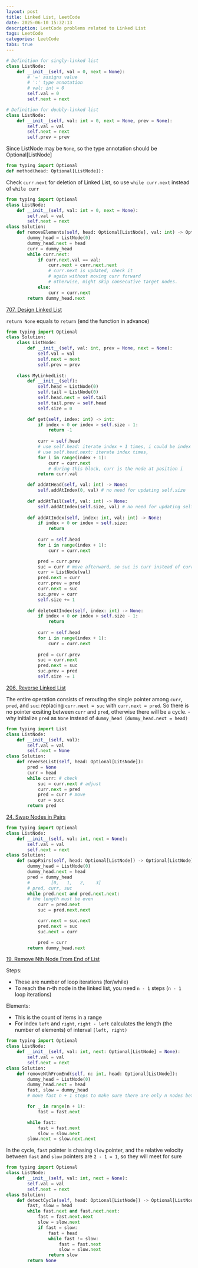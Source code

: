 ```yaml
---
layout: post
title: Linked List, LeetCode
date: 2025-06-10 15:32:13
description: LeetCode problems related to Linked List
tags: LeetCode
categories: LeetCode
tabs: true
---
```


```python
# Definition for singly-linked list
class ListNode:
    def __init__(self, val = 0, next = None):
        # '=' assigns value
        # ':' type annotation
        # val: int = 0
        self.val = 0
        self.next = next
```
```python
# Definition for doubly-linked list
class ListNode:
    def __init__(self, val: int = 0, next = None, prev = None):
        self.val = val
        self.next = next
        self.prev = prev
```
Since ListNode may be `None`, so the type annotation should be Optional[ListNode]
```python
from typing import Optional
def method(head: Optional[ListNode]):
```

Check `curr.next` for deletion of Linked List, so use `while curr.next` instead of `while curr`

```python
from typing import Optional
class ListNode:
    def __init__(self, val: int = 0, next = None):
        self.val = val
        self.next = next
class Solution:
    def removeElements(self, head: Optional[ListNode], val: int) -> Optional[ListNode]:
        dummy_head = ListNode(0)
        dummy_head.next = head
        curr = dummy_head
        while curr.next: 
            if curr.next.val == val:
                curr.next = curr.next.next
                # curr.next is updated, check it 
                # again without moving curr forward 
                # otherwise, might skip consecutive target nodes.
            else:
                curr = curr.next
        return dummy_head.next
```
[707. Design Linked List](https://leetcode.com/problems/design-linked-list/description/)

`return None` equals to `return` (end the function in advance)

```python
from typing import Optional
class Solution:
    class ListNode:
        def __init__(self, val: int, prev = None, next = None):
            self.val = val
            self.next = next
            self.prev = prev
    
    class MyLinkedList:
        def __init__(self):
            self.head = ListNode(0)
            self.tail = ListNode(0)
            self.head.next = self.tail
            self.tail.prev = self.head
            self.size = 0

        def get(self, index: int) -> int:
            if index < 0 or index > self.size - 1:
                return -1
            
            curr = self.head 
            # use self.head: iterate index + 1 times, i could be index
            # use self.head.next: iterate index times, 
            for i in range(index + 1):
                curr = curr.next
                # during this block, curr is the node at position i
            return curr.val

        def addAtHead(self, val: int) -> None:
            self.addAtIndex(0, val) # no need for updating self.size
        
        def addAtTail(self, val: int) -> None:
            self.addAtIndex(self.size, val) # no need for updating self.size
        
        def addAtIndex(self, index: int, val: int) -> None:
            if index < 0 or index > self.size:
                return
            
            curr = self.head
            for i in range(index + 1):
                curr = curr.next

            pred = curr.prev
            suc = curr # move afterward, so suc is curr instead of curr.next
            curr = ListNode(val)
            pred.next = curr
            curr.prev = pred
            curr.next = suc
            suc.prev = curr
            self.size += 1
    
        def deleteAtIndex(self, index: int) -> None:
            if index < 0 or index > self.size - 1:
                return
            
            curr = self.head
            for i in range(index + 1):
                curr = curr.next
            
            pred = curr.prev
            suc = curr.next
            pred.next = suc
            suc.prev = pred
            self.size -= 1
```
[206. Reverse Linked List](https://leetcode.com/problems/reverse-linked-list/description/)

The entire operation consists of rerouting the single pointer among `curr`, `pred`, and `suc`: replacing `curr.next = suc` with `curr.next = pred`. So there is no pointer exsiting between `curr` and `pred`, otherwise there will be a cycle. - why initialize `pred` as `None` instead of `dummy_head (dummy_head.next = head)`

```python
from typing import List
class ListNode:
    def __init__(self, val):
        self.val = val
        self.next = None
class Solution:
    def reverseList(self, head: Optional[LitsNode]):
        pred = None
        curr = head
        while curr: # check
            suc = curr.next # adjust
            curr.next = pred
            pred = curr # move
            cur = succ 
        return pred
```

[24. Swap Nodes in Pairs](https://leetcode.com/problems/swap-nodes-in-pairs/description/)

```python
from typing import Optional
class ListNode:
    def __init__(self, val: int, next = None):
        self.val = val
        self.next = next
class Solution:
    def swapPairs(self, head: Optional[ListNode]) -> Optional[ListNode]:
        dummy_head = ListNode(0)
        dummy_head.next = head
        pred = dummy_head
        #        [0,   1,   2,    3]
        # pred, curr, suc
        while pred.next and pred.next.next:
        # the length must be even
            curr = pred.next
            suc = pred.next.next

            curr.next = suc.next
            pred.next = suc
            suc.next = curr

            pred = curr
        return dummy_head.next
```

[19. Remove Nth Node From End of List](https://leetcode.com/problems/remove-nth-node-from-end-of-list/description/)

Steps:
- These are number of loop iterations (for/while)
- To reach the n-th node in the linked list, you need `n - 1` steps (`n - 1` loop iterations)

Elements:
- This is the count of items in a range
- For index `left` and `right`, `right - left` calculates the length (the number of elements) of interval `[left, right)`

```python
from typing import Optional
class ListNode:
    def __init__(self, val: int, next: Optional[ListNode] = None):
        self.val = val
        self.next = next
class Solution:
    def removeNthFromEnd(self, n: int, head: Optional[ListNode]):
        dummy_head = ListNode(0)
        dummy_head.next = head
        fast, slow = dummy_head
        # move fast n + 1 steps to make sure there are only n nodes between fast and slow

        for _ in range(n + 1):
            fast = fast.next

        while fast:
            fast = fast.next
            slow = slow.next
        slow.next = slow.next.next
```

In the cycle, `fast` pointer is chasing `slow` pointer, and the relative velocity between `fast` and `slow` pointers are `2 - 1 = 1`, so they will meet for sure

```python
from typing import Optional
class ListNode:
    def __init__(self, val: int, next = None):
        self.val = val
        self.next = next
class Solution:
    def detectCycle(self, head: Optional[ListNode]) -> Optional[ListNode]:
        fast, slow = head
        while fast.next and fast.next.next:
            fast = fast.next.next
            slow = slow.next
            if fast = slow:
                fast = head
                while fast != slow:
                    fast = fast.next
                    slow = slow.next
                return slow
        return None
```
